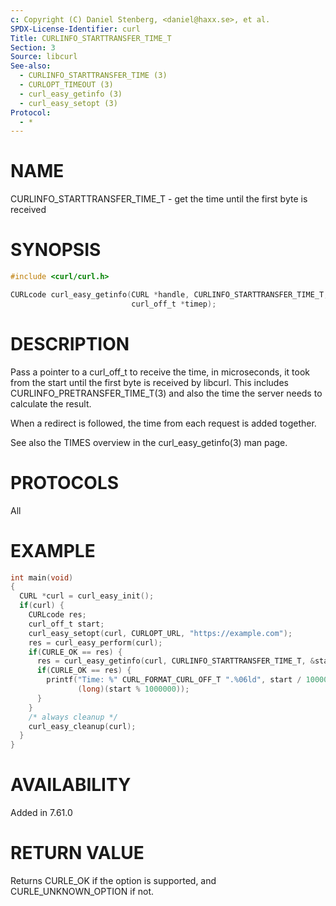 ```yaml
---
c: Copyright (C) Daniel Stenberg, <daniel@haxx.se>, et al.
SPDX-License-Identifier: curl
Title: CURLINFO_STARTTRANSFER_TIME_T
Section: 3
Source: libcurl
See-also:
  - CURLINFO_STARTTRANSFER_TIME (3)
  - CURLOPT_TIMEOUT (3)
  - curl_easy_getinfo (3)
  - curl_easy_setopt (3)
Protocol:
  - *
---
```


# NAME

CURLINFO_STARTTRANSFER_TIME_T - get the time until the first byte is received

# SYNOPSIS

~~~c
#include <curl/curl.h>

CURLcode curl_easy_getinfo(CURL *handle, CURLINFO_STARTTRANSFER_TIME_T,
                           curl_off_t *timep);
~~~

# DESCRIPTION

Pass a pointer to a curl_off_t to receive the time, in microseconds,
it took from the
start until the first byte is received by libcurl. This includes
CURLINFO_PRETRANSFER_TIME_T(3) and also the time the server needs to
calculate the result.

When a redirect is followed, the time from each request is added together.

See also the TIMES overview in the curl_easy_getinfo(3) man page.

# PROTOCOLS

All

# EXAMPLE

~~~c
int main(void)
{
  CURL *curl = curl_easy_init();
  if(curl) {
    CURLcode res;
    curl_off_t start;
    curl_easy_setopt(curl, CURLOPT_URL, "https://example.com");
    res = curl_easy_perform(curl);
    if(CURLE_OK == res) {
      res = curl_easy_getinfo(curl, CURLINFO_STARTTRANSFER_TIME_T, &start);
      if(CURLE_OK == res) {
        printf("Time: %" CURL_FORMAT_CURL_OFF_T ".%06ld", start / 1000000,
               (long)(start % 1000000));
      }
    }
    /* always cleanup */
    curl_easy_cleanup(curl);
  }
}
~~~

# AVAILABILITY

Added in 7.61.0

# RETURN VALUE

Returns CURLE_OK if the option is supported, and CURLE_UNKNOWN_OPTION if not.
